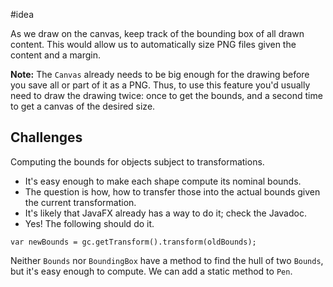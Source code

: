 #idea 

As we draw on the canvas, keep track of the bounding box of all drawn content.  This would allow us to automatically size PNG files given the content and a margin.

**Note:** The `Canvas` already needs to be big enough for the drawing before you save all or part of it as a PNG.  Thus, to use this feature you'd usually need
to draw the drawing twice: once to get the bounds, and a second time to get a canvas of the desired size.

## Challenges

Computing the bounds for objects subject to transformations.

- It's easy enough to make each shape compute its nominal bounds.
- The question is how, how to transfer those into the actual bounds given the current transformation.
- It's likely that JavaFX already has a way to do it; check the Javadoc.
- Yes! The following should do it.

```
var newBounds = gc.getTransform().transform(oldBounds);
```

Neither `Bounds` nor `BoundingBox` have a method to find the hull of two `Bounds`, but it's easy enough to compute.  We can add a static method to `Pen`.